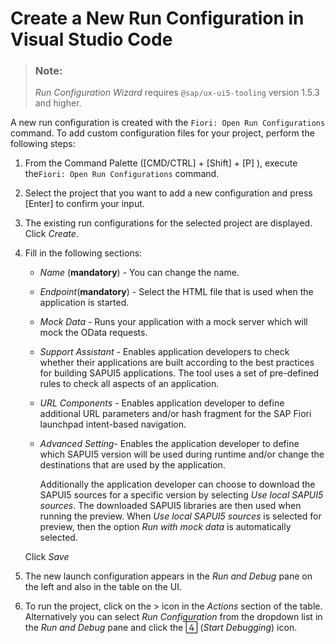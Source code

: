 <!-- loio3b1f37edf22c4d3dbc14472d6dcb6e2a -->

<link rel="stylesheet" type="text/css" href="../css/sap-icons.css"/>

# Create a New Run Configuration in Visual Studio Code

> ### Note:  
> *Run Configuration Wizard* requires `@sap/ux-ui5-tooling` version 1.5.3 and higher.

A new run configuration is created with the `Fiori: Open Run Configurations` command. To add custom configuration files for your project, perform the following steps:

1.  From the Command Palette \([CMD/CTRL\] + [Shift\] + [P\] \), execute the`Fiori: Open Run Configurations` command.
2.  Select the project that you want to add a new configuration and press [Enter\] to confirm your input.
3.  The existing run configurations for the selected project are displayed. Click *Create*.
4.  Fill in the following sections:

    -   *Name* \(**mandatory**\) - You can change the name.
    -   *Endpoint*\(**mandatory**\) - Select the HTML file that is used when the application is started.
    -   *Mock Data* - Runs your application with a mock server which will mock the OData requests.
    -   *Support Assistant* - Enables application developers to check whether their applications are built according to the best practices for building SAPUI5 applications. The tool uses a set of pre-defined rules to check all aspects of an application.
    -   *URL Components* - Enables application developer to define additional URL parameters and/or hash fragment for the SAP Fiori launchpad intent-based navigation.
    -   *Advanced Setting*- Enables the application developer to define which SAPUI5 version will be used during runtime and/or change the destinations that are used by the application.

        Additionally the application developer can choose to download the SAPUI5 sources for a specific version by selecting *Use local SAPUI5 sources*. The downloaded SAPUI5 libraries are then used when running the preview. When *Use local SAPUI5 sources* is selected for preview, then the option *Run with mock data* is automatically selected.


    Click *Save*

5.  The new launch configuration appears in the *Run and Debug* pane on the left and also in the table on the UI.
6.  To run the project, click on the \> icon in the *Actions* section of the table. Alternatively you can select *Run Configuration* from the dropdown list in the *Run and Debug* pane and click the <span class="SAP-icons-V5"></span> \(*Start Debugging*\) icon.

